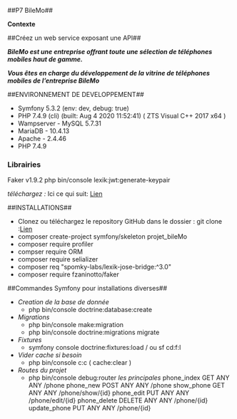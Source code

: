 ##P7 BileMo##

**Contexte**

##Créez un web service exposant une API##

***BileMo est une entreprise offrant toute une sélection de téléphones mobiles haut de gamme.***

***Vous êtes en charge du développement de la vitrine de téléphones mobiles de l’entreprise BileMo***


##ENVIRONNEMENT DE DEVELOPPEMENT##

+ Symfony 5.3.2 (env: dev, debug: true)
+ PHP 7.4.9 (cli) (built: Aug  4 2020 11:52:41) ( ZTS Visual C++ 2017 x64 )
+ Wampserver - MySQL 5.7.31
+ MariaDB - 10.4.13
+ Apache - 2.4.46
+ PHP 7.4.9

### Librairies ###

Faker v1.9.2
php bin/console lexik:jwt:generate-keypair



*téléchargez :*
Ici ce qui suit: [Lien](https://www.postman.com/downloads/)

##INSTALLATIONS##

- Clonez ou téléchargez le repository GitHub dans le dossier :
  git clone :[Lien](https://github.com/pascalinecte91/projet_bileMo.git)
- composer create-project symfony/skeleton projet_bileMo
- composer require profiler
- compser require ORM
- composer require selializer
- composer req "spomky-labs/lexik-jose-bridge:^3.0"
- composer require fzaninotto/faker

##Commandes Symfony pour installations diverses##

- *Creation de la base de donnée*
    - php bin/console doctrine:database:create
- *Migrations*
    - php bin/console make:migration
    - php bin/console doctrine:migrations migrate
- *Fixtures*
    - symfony console doctrine:fixtures:load  / ou sf cd:f:l
- *Vider cache si besoin*
    - php bin/console c:c ( cache:clear )
- *Routes du projet*
    - php bin/console debug:router
 *les principales*
  phone_index                GET      ANY      ANY    /phone
  phone_new                  POST     ANY      ANY    /phone
  show_phone                 GET      ANY      ANY    /phone/show/{id}
  phone_edit                 PUT      ANY      ANY    /phone/edit/{id}
  phone_delete               DELETE   ANY      ANY    /phone/{id}
  update_phone               PUT      ANY      ANY    /phone/{id}
 

